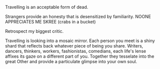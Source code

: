 Travelling is an acceptable form of dead.

Strangers provide an honesty that is desensitized by familiarity. NOONE APPRECIATES ME SKREE (crabs in a bucket)

Retrospect my biggest critic.

Travelling is looking into a mosaic mirror.
Each person you meet is a shiny shard that reflects back whatever piece of being you share.
Writers, dancers, thinkers, workers, fashionistas, comedians, each life's lense affixes its gaze on a different part of you.
Together they tesselate into the great Other and provide a particulate glimpse into your own soul.
